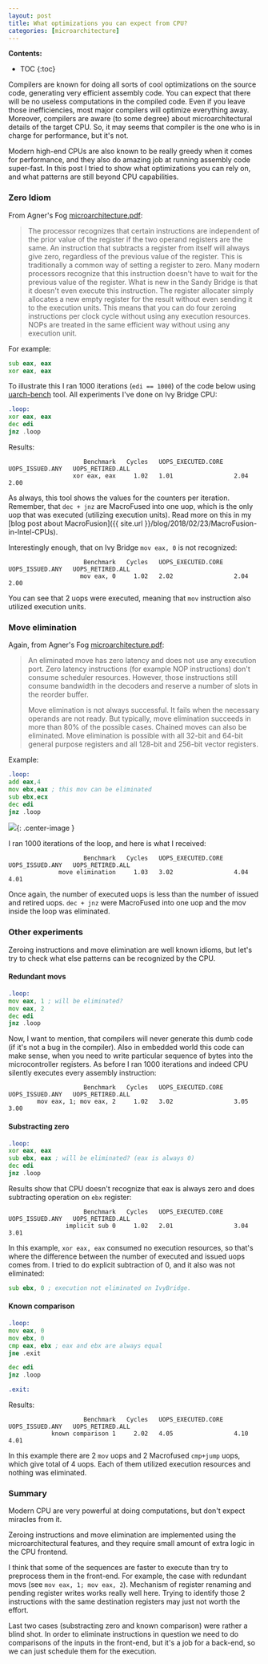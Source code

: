 ```yaml
---
layout: post
title: What optimizations you can expect from CPU?
categories: [microarchitecture]
---
```


**Contents:**
* TOC
{:toc}

Compilers are known for doing all sorts of cool optimizations on the source code, generating very efficient assembly code. You can expect that there will be no useless computations in the compiled code. Even if you leave those inefficiencies, most major compilers will optimize everything away. Moreover, compilers are aware (to some degree) about microarchitectural details of the target CPU. So, it may seems that compiler is the one who is in charge for performance, but it's not.

Modern high-end CPUs are also known to be really greedy when it comes for performance, and they also do amazing job at running assembly code super-fast. In this post I tried to show what optimizations you can rely on, and what patterns are still beyond CPU capabilities.

### Zero Idiom

From Agner's Fog [microarchitecture.pdf](http://www.agner.org/optimize/microarchitecture.pdf):

> The processor recognizes that certain instructions are independent of the prior value of the register if the two operand registers are the same. An instruction that subtracts a register from itself will always give zero, regardless of the previous value of the register. This is traditionally a common way of setting a register to zero. Many modern processors recognize that this instruction doesn't have to wait for the previous value of the register. What is new in the Sandy Bridge is that it doesn't even execute this instruction. The register allocater simply allocates a new empty register for the result without even sending it to the execution units. This means that you can do four zeroing instructions per clock cycle without using any execution resources. NOPs are treated in the same efficient way without using any execution unit.

For example:
```asm
sub eax, eax
xor eax, eax
```

To illustrate this I ran 1000 iterations (`edi == 1000`) of the code below using [uarch-bench](https://github.com/travisdowns/uarch-bench) tool. All experiments I've done on Ivy Bridge CPU:
```asm
.loop:
xor eax, eax
dec edi
jnz .loop
```

Results:
```
                     Benchmark   Cycles   UOPS_EXECUTED.CORE   UOPS_ISSUED.ANY   UOPS_RETIRED.ALL
                  xor eax, eax     1.02   1.01                 2.04              2.00
```
As always, this tool shows the values for the counters per iteration. Remember, that `dec + jnz` are MacroFused into one uop, which is the only uop that was executed (utilizing execution units). Read more on this in my [blog post about MacroFusion]({{ site.url }}/blog/2018/02/23/MacroFusion-in-Intel-CPUs).

Interestingly enough, that on Ivy Bridge `mov eax, 0` is not recognized:
```
                     Benchmark   Cycles   UOPS_EXECUTED.CORE   UOPS_ISSUED.ANY   UOPS_RETIRED.ALL
                    mov eax, 0     1.02   2.02                 2.04              2.00
```

You can see that 2 uops were executed, meaning that `mov` instruction also utilized execution units.

### Move elimination

Again, from Agner's Fog [microarchitecture.pdf](http://www.agner.org/optimize/microarchitecture.pdf):

> An eliminated move has zero latency and does not use any execution port. Zero latency instructions (for example NOP instructions) don't consume scheduler resources.  However, those instructions still consume bandwidth in the decoders and reserve a number of slots in the reorder buffer.
> 
> Move elimination is not always successful. It fails when the necessary operands are not ready. But typically, move elimination succeeds in more than 80% of the possible cases. Chained moves can also be eliminated. Move elimination is possible with all 32-bit and 64-bit general purpose registers and all 128-bit and 256-bit vector registers.

Example:
```asm
.loop:
add eax,4
mov ebx,eax ; this mov can be eliminated
sub ebx,ecx
dec edi
jnz .loop
```

![](/img/posts/CPU_optimizations/move_elimination.png){: .center-image }

I ran 1000 iterations of the loop, and here is what I received:
```
                     Benchmark   Cycles   UOPS_EXECUTED.CORE   UOPS_ISSUED.ANY   UOPS_RETIRED.ALL
              move elimination     1.03   3.02                 4.04              4.01
```

Once again, the number of executed uops is less than the number of issued and retired uops. `dec + jnz` were MacroFused into one uop and the mov inside the loop was eliminated.

### Other experiments

Zeroing instructions and move elimination are well known idioms, but let's try to check what else patterns can be recognized by the CPU.

#### Redundant movs

```asm
.loop:
mov eax, 1 ; will be eliminated?
mov eax, 2 
dec edi
jnz .loop
```

Now, I want to mention, that compilers will never generate this dumb code (if it's not a bug in the compiler). Also in embedded world this code can make sense, when you need to write particular sequence of bytes into the microcontroller registers. As before I ran 1000 iterations and indeed CPU silently executes every assembly instruction:

```
                     Benchmark   Cycles   UOPS_EXECUTED.CORE   UOPS_ISSUED.ANY   UOPS_RETIRED.ALL
        mov eax, 1; mov eax, 2     1.02   3.02                 3.05              3.00
```

#### Substracting zero

```asm
.loop:
xor eax, eax 
sub ebx, eax ; will be eliminated? (eax is always 0)
dec edi
jnz .loop
```

Results show that CPU doesn't recognize that eax is always zero and does subtracting operation on `ebx` register:

```
                     Benchmark   Cycles   UOPS_EXECUTED.CORE   UOPS_ISSUED.ANY   UOPS_RETIRED.ALL
                implicit sub 0     1.02   2.01                 3.04              3.01
```

In this example, `xor eax, eax` consumed no execution resources, so that's where the difference between the number of executed and issued uops comes from. I tried to do explicit subtraction of 0, and it also was not eliminated:

```asm
sub ebx, 0 ; execution not eliminated on IvyBridge.
```

#### Known comparison

```asm
.loop:
mov eax, 0
mov ebx, 0
cmp eax, ebx ; eax and ebx are always equal
jne .exit

dec edi
jnz .loop

.exit:
```

Results:
```
                     Benchmark   Cycles   UOPS_EXECUTED.CORE   UOPS_ISSUED.ANY   UOPS_RETIRED.ALL
            known comparison 1     2.02   4.05                 4.10              4.01
```

In this example there are 2 `mov` uops and 2 Macrofused `cmp+jump` uops, which give total of 4 uops. Each of them utilized execution resources and nothing was eliminated.

### Summary

Modern CPU are very powerful at doing computations, but don't expect miracles from it. 

Zeroing instructions and move elimination are implemented using the microarchitectural features, and they require small amount of extra logic in the CPU frontend. 

I think that some of the sequences are faster to execute than try to preprocess them in the front-end. For example, the case with redundant movs (see `mov eax, 1; mov eax, 2`). Mechanism of register renaming and pending register writes works really well here. Trying to identify those 2 instructions with the same destination registers may just not worth the effort. 

Last two cases (substracting zero and known comparison) were rather a blind shot. In order to eliminate instructions in question we need to do comparisons of the inputs in the front-end, but it's a job for a back-end, so we can just schedule them for the execution.

